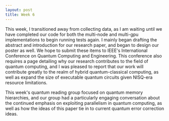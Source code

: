 ```yaml
---
layout: post
title: Week 6
---
```


This week, I transitioned away from collecting data, as I am waiting until we have completed our code for both the multi-node and multi-gpu implementations to begin running tests again. I mainly began drafting the abstract and introduction for our research paper, and began to design our poster as well. We hope to submit these items to IEEE's International Conference on Quantum Computing and Engineering. This conference also requires a page detailing why our research contributes to the field of quantum computing, and I was pleased to report that our work will contribute greatly to the realm of hybrid quantum-classical computing, as well as expand the size of executable quantum circuits given NISQ-era resource limitations.

This week's quantum reading group focused on quantum memory hierarchies, and our group had a particularly engaging conversation about the continued emphasis on exploiting parallelism in quantum computing, as well as how the ideas of this paper tie in to current quantum error correction ideas.
